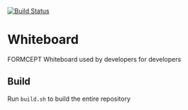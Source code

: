 [![Build Status](https://travis-ci.org/formcept/whiteboard.svg?branch=master)](https://travis-ci.org/formcept/whiteboard#)

# Whiteboard
FORMCEPT Whiteboard used by developers for developers

## Build
Run ``build.sh`` to build the entire repository
